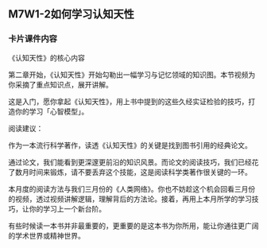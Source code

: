 ## M7W1-2如何学习认知天性

### 卡片课件内容

《认知天性》的核心内容

第二章开始，《认知天性》开始勾勒出一幅学习与记忆领域的知识图。本节视频为你采摘了重点知识点，展开讲解。

这是入门，愿你拿起《认知天性》，用上书中提到的这些久经实证检验的技巧，打造你的学习「心智模型」。

阅读建议：

作为一本流行科学著作，读透《认知天性》的关键是找到图书引用的经典论文。

通过论文，我们能看到更深邃更前沿的知识风景。而论文的阅读技巧，我们已经花了数月时间来锻炼，请不要丢弃这个技能，这是阅读科学类著作很关键的一环。

本月度的阅读方法与我们三月份的《人类网络》。你也不妨趁这个机会回看三月份的视频，透过视频讲解逻辑，理解背后的方法论。接着，再用上本月所学的学习技巧，让你的学习上一个新台阶。

有些时候读一本书并非最重要的，更重要的是这本书为你所用，能让你通往更广阔的学术世界或精神世界。

